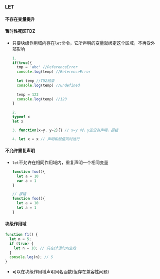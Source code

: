 ### LET

#### 不存在变量提升

#### 暂时性死区TDZ

+ 只要块级作用域内存在`let`命令，它所声明的变量就绑定这个区域，不再受外部影响

  ```javascript
  1. 
  if(true){
    tmp = 'abc' //ReferenceError
    console.log(temp) //ReferenceError
    
    let temp //TDZ结束
    console.log(temp) //undefined
    
    temp = 123
    console.log(temp) //123
  }

  2. 
  typeof x
  let x

  3. function(x=y, y=2){} // x=y 时，y还没有声明，报错

  4. let x = x // 声明和赋值同时进行
  ```

#### 不允许重复声明

+ `let`不允许在相同作用域内，重复声明一个相同变量

  ```javascript
  function foo(){
    let a = 10
    var a = 1
  }

  // 报错
  function foo(){
    let a = 10
    let a = 1
  }
  ```

#### 块级作用域

```javascript
function f1() {
  let n = 5;
  if (true) {
    let n = 10; // 只在if语句内生效
  }
  console.log(n); // 5
}
```

+ 可以在块级作用域声明同名函数(但存在兼容性问题)


















